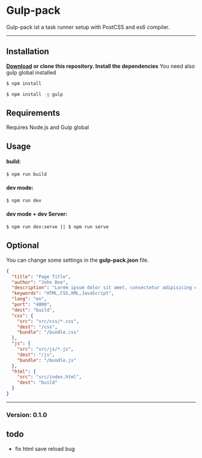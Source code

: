 # Gulp-pack

Gulp-pack ist a task runner setup with PostCSS and es6 compiler.

---
## Installation

**[Download](https://github.com/Voidsnap/gulp-pack.git) or clone this repository. Install the dependencies** You need also gulp global installed

```sh
$ npm install

$ npm install -g gulp
```

## Requirements
Requires Node.js and Gulp global

## Usage

#### build:
```sh
$ npm run build
```
#### dev mode:
```sh
$ npm run dev
```
#### dev mode + dev Server:
```sh
$ npm run dev:serve || $ npm run serve
```

## Optional
You can change some settings in the **gulp-pack.json** file.

```json
{
  "title": "Page Title",
  "author": "John Doe",
  "description": "Lorem ipsum dolor sit amet, consectetur adipisicing elit.",
  "keywords": "HTML,CSS,XML,JavaScript",
  "lang": "en",
  "port": "4000",
  "dest": "build",
  "css": {
    "src": "src/css/*.css",
    "dest": "/css",
    "bundle": "/bundle.css"
  },
  "js": {
    "src": "src/js/*.js",
    "dest": "/js",
    "bundle": "/bundle.js"
  },
  "html": {
    "src": "src/index.html",
    "dest": "build"
  }
}
```

---

### Version: 0.1.0

## todo

- fix html save reload bug
